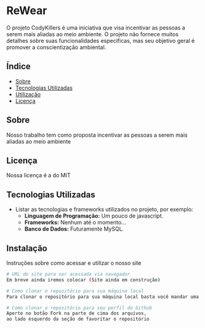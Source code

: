 # ReWear

O projeto CodyKillers é uma iniciativa que visa incentivar as pessoas 
a serem mais aliadas ao meio ambiente. O projeto não fornece muitos 
detalhes sobre suas funcionalidades específicas, mas seu objetivo 
geral é promover a conscientização ambiental.

## Índice

- [Sobre](#sobre)
- [Tecnologias Utilizadas](#tecnologias-utilizadas)
- [Utilização](#utilizacao)
- [Licença](#licença)

## Sobre

Nosso trabalho tem como proposta incentivar as pessoas a serem mais aliadas ao meio ambiente

## Licença

Nossa licença é a do MIT

## Tecnologias Utilizadas

- Listar as tecnologias e frameworks utilizados no projeto, por exemplo:
  - **Linguagem de Programação:** Um pouco de javascript.
  - **Frameworks:** Nenhum até o momento...
  - **Banco de Dados:** Futuramente MySQL.

## Instalação

Instruções sobre como acessar e utilizar o nosso site

```bash
# URL do site para ser acessada via navegador
Em breve ainda iremos colocar (Site ainda em construção)

# Como clonar o repositório para sua máquina local
Para clonar o repositório para sua máquina local basta você mandar uma solicitação para nós, propondo ser um afiliado ou ajudante para o nosso projeto, lembre-se de enviar uma mensagem relatando o por quê que você gostaria de ajudar e como você pode contribuir para o nosso projeto.

# Como clonar o repositório para seu perfil do Github
Aperte no botão Fork na parte de cima dos arquivos,
ao lado esquerdo da seção de favoritar o repositório
